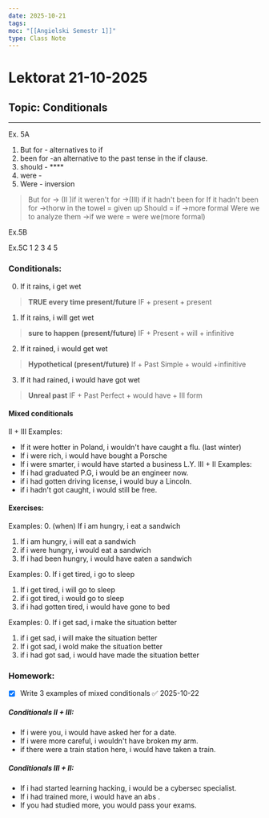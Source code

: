 ```yaml
---
date: 2025-10-21
tags:
moc: "[[Angielski Semestr 1]]"
type: Class Note
---
```


# Lektorat 21-10-2025

## Topic: Conditionals

---

Ex. 5A
1. But for - alternatives to if
2. been for -an alternative to the past tense in the if clause.
3. should - ****
4. were -
5. Were  - inversion

>But for 
	-> (II )if it weren't for 
	->(III) if it hadn't been for
If it hadn't been for 
	->thorw in the towel = given up
Should = if
	->more formal
>Were we to analyze them
> 	->if we were = were we(more formal)

Ex.5B


Ex.5C
1
2
3
4
5
### Conditionals:
0) If it rains, i get wet
>**TRUE every time present/future**
>IF + present + present 


1) If it rains, i will get wet
>**sure to happen (present/future)**
>IF + Present + will + infinitive


2) If it rained, i would get wet
>**Hypothetical (present/future)**
>If + Past Simple + would +infinitive


3) If it had rained, i would have got wet
>**Unreal past**
>IF + Past Perfect + would have + III form

#### Mixed conditionals
II + III
Examples:
- If it were hotter in Poland, i wouldn't have caught a flu. (last winter)
- If i were rich, i would have bought a Porsche
- If i were smarter, i would have started a business L.Y.
III + II
Examples:
- If i had graduated P.G, i would be an engineer now.
- if i had gotten driving license, i would buy a Lincoln.
- if i hadn't got caught, i would still be free.

#### Exercises:
Examples:
0. (when) If i am hungry, i eat a sandwich
1. If i am hungry, i will eat a sandwich
2. if i were hungry, i would eat a sandwich
3. If i had been hungry, i would have eaten a sandwich

Examples:
0. If i get tired, i go to sleep
1. If i get tired, i will go to sleep
2. if i got tired, i would go to sleep
3. if i had gotten tired, i would have gone to bed

Examples:
0. If i get sad, i make the situation better
1. if i get sad, i will make the situation better
2. If i got sad, i wold make the situation better
3. if i had got sad, i would have made the situation better

### Homework:
- [x] Write 3 examples of mixed conditionals ✅ 2025-10-22
##### Conditionals II + III:
- If i were you, i would have asked her for a date.
- If i were more careful, i wouldn't have broken my arm.
- if there were a train station here, i would have taken a train. 

##### Conditionals III + II:
- If i had started learning hacking, i would be a cybersec specialist.
- If i had trained more, i would have an abs .
- If you had studied more, you would pass your exams.


